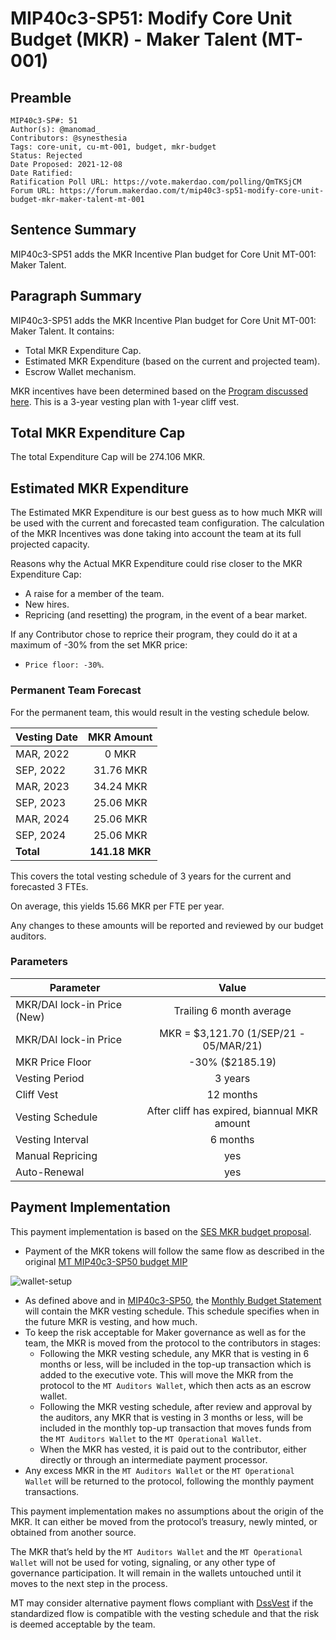 # MIP40c3-SP51: Modify Core Unit Budget (MKR) - Maker Talent (MT-001)

## Preamble

```
MIP40c3-SP#: 51
Author(s): @manomad_
Contributors: @synesthesia
Tags: core-unit, cu-mt-001, budget, mkr-budget
Status: Rejected
Date Proposed: 2021-12-08
Date Ratified:
Ratification Poll URL: https://vote.makerdao.com/polling/QmTKSjCM
Forum URL: https://forum.makerdao.com/t/mip40c3-sp51-modify-core-unit-budget-mkr-maker-talent-mt-001
```

## Sentence Summary

MIP40c3-SP51 adds the MKR Incentive Plan budget for Core Unit MT-001: Maker Talent.

## Paragraph Summary

MIP40c3-SP51 adds the MKR Incentive Plan budget for Core Unit MT-001: Maker Talent. It contains:
- Total MKR Expenditure Cap.
- Estimated MKR Expenditure (based on the current and projected team).
- Escrow Wallet mechanism.

MKR incentives have been determined based on the [Program discussed here](https://forum.makerdao.com/t/pre-mip-discussion-an-alternative-mkr-compensation-plan/8000). This is a 3-year vesting plan with 1-year cliff vest.

## Total MKR Expenditure Cap

The total Expenditure Cap will be 274.106 MKR.

## Estimated MKR Expenditure

The Estimated MKR Expenditure is our best guess as to how much MKR will be used with the current and forecasted team configuration. The calculation of the MKR Incentives was done taking into account the team at its full projected capacity.

Reasons why the Actual MKR Expenditure could rise closer to the MKR Expenditure Cap:

- A raise for a member of the team.
- New hires.
- Repricing (and resetting) the program, in the event of a bear market.

If any Contributor chose to reprice their program, they could do it at a maximum of -30% from the set MKR price:

- `Price floor: -30%`.

### Permanent Team Forecast

For the permanent team, this would result in the vesting schedule below.

| Vesting Date  |  MKR Amount  |
|---------------|:------------:|
| MAR, 2022     |        0 MKR |
| SEP, 2022     |    31.76 MKR |
| MAR, 2023     |    34.24 MKR |
| SEP, 2023     |    25.06 MKR |
| MAR, 2024     |    25.06 MKR |
| SEP, 2024     |    25.06 MKR |
| **Total**     |**141.18 MKR**|

This covers the total vesting schedule of 3 years for the current and forecasted 3 FTEs.

On average, this yields 15.66 MKR per FTE per year.

Any changes to these amounts will be reported and reviewed by our budget auditors.

### Parameters

|Parameter|Value|
|---------------|:-----:|
|MKR/DAI lock-in Price (New)|Trailing 6 month average|
|MKR/DAI lock-in Price|MKR = $3,121.70 (1/SEP/21 - 05/MAR/21)|
|MKR Price Floor|-30% ($2185.19)|
|Vesting Period|3 years|
|Cliff Vest|12 months|
|Vesting Schedule|After cliff has expired, biannual MKR amount|
|Vesting Interval|6 months|
|Manual Repricing|yes|
|Auto-Renewal|yes|

## Payment Implementation

This payment implementation is based on the [SES MKR budget proposal](https://github.com/makerdao/mips/blob/master/MIP40/MIP40c3-Subproposals/MIP40c3-SP17.md).

- Payment of the MKR tokens will follow the same flow as described in the original [MT MIP40c3-SP50 budget MIP](https://github.com/makerdao/mips/blob/master/MIP40/MIP40c3-Subproposals/MIP40c3-SP50.md)

![wallet-setup](https://github.com/makerdao/mips/blob/master/MIP40/MIP40c3-Subproposals/supporting_materials/MIP40c3-SP51/wallet-setup.png)

- As defined above and in [MIP40c3-SP50](https://github.com/makerdao/mips/blob/master/MIP40/MIP40c3-Subproposals/MIP40c3-SP50.md), the [Monthly Budget Statement](TBD) will contain the MKR vesting schedule. This schedule specifies when in the future MKR is vesting, and how much.
- To keep the risk acceptable for Maker governance as well as for the team, the MKR is moved from the protocol to the contributors in stages:
  - Following the MKR vesting schedule, any MKR that is vesting in 6 months or less, will be included in the top-up transaction which is added to the executive vote. This will move the MKR from the protocol to the `MT Auditors Wallet`, which then acts as an escrow wallet.
  - Following the MKR vesting schedule, after review and approval by the auditors, any MKR that is vesting in 3 months or less, will be included in the monthly top-up transaction that moves funds from the `MT Auditors Wallet` to the `MT Operational Wallet`.
  - When the MKR has vested, it is paid out to the contributor, either directly or through an intermediate payment processor.
- Any excess MKR in the `MT Auditors Wallet` or the `MT Operational Wallet` will be returned to the protocol, following the monthly payment transactions.

This payment implementation makes no assumptions about the origin of the MKR. It can either be moved from the protocol’s treasury, newly minted, or obtained from another source.

The MKR that’s held by the `MT Auditors Wallet` and the `MT Operational Wallet` will not be used for voting, signaling, or any other type of governance participation. It will remain in the wallets untouched until it moves to the next step in the process.

MT may consider alternative payment flows compliant with [DssVest](https://forum.makerdao.com/t/mip-54-dssvest/8025) if the standardized flow is compatible with the vesting schedule and that the risk is deemed acceptable by the team.
